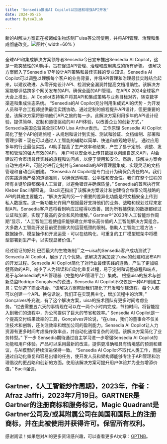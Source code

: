 ```yaml
---
title: 'Sensedia推出AI Copilot以加速和增强API开发'
date: 2024-05-25
author: ByteAILab

---
```


新的AI解决方案正在被诸如生物炼制厂uisa等公司使用，并将API管理、治理和集成彻底改变。![图片](https://ai-techpark.com/wp-content/uploads/2024/05/Sensedia-960x540.jpg){ width=60% }

---

全球API和集成解决方案领导者Sensedia今日宣布推出Sensedia AI Copilot，这是一款突破性的AI助手，旨在促进API管理、治理和应用集成的所有步骤。
该解决方案嵌入了Sensedia 17年设计API策略和最佳实践的专业知识。Sensedia AI Copilot可以调整以理解每个客户的业务背景，并将API管理和治理最佳实践结合起来，以建议改进、从零开始设计API、检测安全漏洞并提高文档准确性。该解决方案能够评估跨多个网关发布的API，确保全面的API管理。
在APIX 2024全球客户大会上推出，AI Copilot支持客户将其API和集成策略与业务目标对齐，转变数字渠道和集成生态系统。
“Sensedia的AI Copilot充分利用生成式AI的优势 - 为开发人员和平台工程师提供最佳实践协助，通过定制的旅程提升API设计，但更重要的是，该解决方案将影响他们API之旅的每一步。此解决方案利用多年的API设计经验，提供简单、定制和道德驱动的AI API体验，以改善企业的创新方式，” Sensedia美国总监兼全球CMO Lisa Arthur表示。
工作原理
Sensedia AI Copilot简化了整个API创建旅程 - 从规划和设计到实施、测试和验证、文档编制、部署和管理步骤 - 现在可以通过人工智能的辅助以简单、快速和直观地导航。
通过应用多年的行业最佳实践，AI助手提高了生产效率和结果，产生了易于定制、调整、发布和管理的强大有效的API。
用户可以安全地上传其数据以创建自定义API，AI会建议符合市场最佳实践的旅程和访问点，以便于使用和安全。然后，该解决方案会自动生成API，可随时进行定制并与Sensedia的API管理器集成，实现灵活的文档管理和自动合同创建。
“Sensedia AI Copilot是专门设计为确保负责任的AI。我们的实践遵循严格的道德准则，以确保透明度、公平性和安全性。我们在整个过程的所有关键阶段都保持人工监督，以避免错误并确保质量，” Sensedia的首席执行官Kleber Bacili解释说。
Bacili还指出了该解决方案设计和创建符合每家公司战略的API的其他主要能力。“解决方案的另一个重要的差异化功能是将文档安全上传到私人数据库。这一新功能允许用户根据最好支持他们的业务、战略和规划过程来定制API。Sensedia客户还将看到响应过程得以改善，因为所有捕获到的数据都经过认证和加密，实现了最高的安全和风险缓解。”
Gartner®“2023年人工智能炒作周期”显示，“人工智能工程使组织能够建立并增长高价值的人工智能解决方案组合。大多数人工智能开发目前受到重大的运营瓶颈的限制。借助人工智能工程方法 - 数据操作、模型操作和开发运营 - 可以在结构化、可重复的工厂模型框架中将模型部署到生产中，以实现显著价值。”

经过验证的好处
巴西最大的生物炼制厂之一uisa的Sensedia客户成功测试了Sensedia AI Copilot，展示了几个优势。该解决方案加速了uisa的创建和发布API的开发过程。Sensedia AI Copilot简化了对行业最佳实践的遵循，产生了更加稳健高效的API，减少了人为错误和自动化重复过程，易于定制和调整旅程和端点，易于与Sensedia的API管理器（完整的API管理平台）集成。
根据uisa的技术与创新总监Rodrigo Gonçalves的说法，Sensedia AI Copilot不仅仅是一种API创建工具；它创造了商业机会。“该解决方案帮助我们简化了开发和创建流程。每个人都可以创建一个API。换句话说，我们正在实现民主化，增加流程中的治理。”
Gonçalves补充说，有了这个解决方案，uisa的技术团队有更多时间考虑业务。“过去需要五六天的事情现在可以在一两个小时内完成，节约时间。将智能投入到我们的流程中，为公司提供了巨大的节省和效率。”
Sensedia AI Copilot是一个提高交付结果效率的工具，Gonçalves评论说，“在uisa，我们的董事会不仅关注技术和创新，还关注效率和增加公司的盈利能力。Sensedia AI Copilot让人力资源有更多时间考虑操作效率点，并自动化通常复杂的流程。该解决方案简化了业务转型。”
下一步
Sensedia期待通过自主学习进一步增强Sensedia AI Copilot的功能和用户体验。产品可以采用最新的改进，提供更准确和具有情境感的预测和建议，与AI模型的持续演进保持一致。
“Sensedia AI Copilot不取代人类工作，而是通过自动化重复和容易出错的任务，使开发人员和架构师能够专注于API管理和治理倡议的更战略和创新的方面。使用该解决方案可提升用户体验并为业务增添价值，” Bacili强调。

Gartner，《人工智能炒作周期》，2023年，作者：Afraz Jaffri，2023年7月19日。GARTNER是Gartner的注册商标和服务标记，Magic Quadrant是Gartner公司及/或其附属公司在美国和国际上的注册商标，并在此被使用并获得许可。保留所有权利。
---
感谢阅读！如果您对AI的更多资讯感兴趣，可以查看更多AI文章：[GPTNB](https://gptnb.com)。